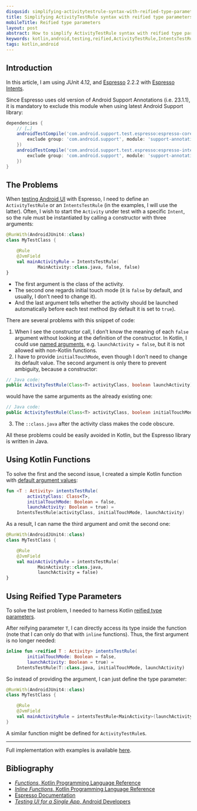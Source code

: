 ```yaml
---
disqusid: simplifying-activitytestrule-syntax-with-reified-type-parameters
title: Simplifying ActivityTestRule syntax with reified type parameters
mobileTitle: Reified type parameters
layout: post
abstract: How to simplify ActivityTestRule syntax with reified type parameters in Kotlin
keywords: kotlin,android,testing,reified,ActivityTestRule,IntentsTestRule
tags: kotlin,android
---
```


## Introduction

In this article, I am using JUnit&nbsp;4.12,
and [Espresso](https://google.github.io/android-testing-support-library/docs/espresso/index.html)&nbsp;2.2.2
with [Espresso Intents](https://google.github.io/android-testing-support-library/docs/espresso/intents/index.html).

Since Espresso uses old version of Android Support Annotations (i.e.&nbsp;23.1.1),
it is mandatory to exclude this module when using latest Android Support library:

```gradle
dependencies {
    // […]
    androidTestCompile('com.android.support.test.espresso:espresso-core:2.2.2', {
        exclude group: 'com.android.support', module: 'support-annotations'
    })
    androidTestCompile('com.android.support.test.espresso:espresso-intents:2.2.2', {
        exclude group: 'com.android.support', module: 'support-annotations'
    })
}
```

## The Problems

When [testing Android UI](https://developer.android.com/training/testing/ui-testing/espresso-testing.html)
with Espresso, I need to define an `ActivityTestRule` or an `IntentsTestRule` (in the examples, I will use the latter).
Often, I wish to start the `Activity` under test with a specific `Intent`, so the rule must be instantiated
by calling a constructor with three arguments:

```kotlin
@RunWith(AndroidJUnit4::class)
class MyTestClass {

    @Rule
    @JvmField
    val mainActivityRule = IntentsTestRule(
            MainActivity::class.java, false, false)
}
```

* The first argument is the class of the activity.
* The second one regards initial touch mode (it is `false` by default, and usually, I don’t need to change it).
* And the last argument tells whether the activity should be launched automatically before each test method
(by default it is set to `true`).

There are several problems with this snippet of code:

1. When I see the constructor call, I don’t know the meaning of each `false` argument
without looking at the definition of the constructor. In Kotlin, I could use
[named arguments](https://kotlinlang.org/docs/reference/functions.html#named-arguments),
e.g. `launchActivity = false`,
but it is not allowed with non-Kotlin functions.
2. I have to provide `initialTouchMode`, even though I don’t need to change its default value.
The second argument is only there to prevent ambiguity, because a constructor:
```java
// Java code:
public ActivityTestRule(Class<T> activityClass, boolean launchActivity)
```
would have the same arguments as the already existing one:
```java
// Java code:
public ActivityTestRule(Class<T> activityClass, boolean initialTouchMode)
```
3. The `::class.java` after the activity class makes the code obscure.

All these problems could be easily avoided in Kotlin, but the Espresso library is written in Java.

## Using Kotlin Functions

To solve the first and the second issue, I created a simple Kotlin function with
[default argument values](https://kotlinlang.org/docs/reference/functions.html#default-arguments):

```kotlin
fun <T : Activity> intentsTestRule(
        activityClass: Class<T>,
        initialTouchMode: Boolean = false,
        launchActivity: Boolean = true) =
    IntentsTestRule(activityClass, initialTouchMode, launchActivity)
```

As a result, I can name the third argument and omit the second one:

```kotlin
@RunWith(AndroidJUnit4::class)
class MyTestClass {

    @Rule
    @JvmField
    val mainActivityRule = intentsTestRule(
            MainActivity::class.java,
            launchActivity = false)
}
```

## Using Reified Type Parameters

To solve the last problem, I needed to harness Kotlin
[reified type parameters](https://kotlinlang.org/docs/reference/inline-functions.html#reified-type-parameters).

After reifying parameter&nbsp;`T`, I can directly access its type inside the function
(note that I can only do that with `inline` functions). Thus, the first argument is no longer needed:

```kotlin
inline fun <reified T : Activity> intentsTestRule(
        initialTouchMode: Boolean = false,
        launchActivity: Boolean = true) =
    IntentsTestRule(T::class.java, initialTouchMode, launchActivity)
```

So instead of providing the argument, I can just define the type parameter:

```kotlin
@RunWith(AndroidJUnit4::class)
class MyTestClass {

    @Rule
    @JvmField
    val mainActivityRule = intentsTestRule<MainActivity>(launchActivity = false)
}
```

A similar function might be defined for `ActivityTestRule`s.

---

Full implementation with examples is available [here](https://gist.github.com/sczerwinski/bcd7e38a02638c249878b78b2e9e6cd0).

## Bibliography

* [_Functions_, Kotlin Programming Language Reference](https://kotlinlang.org/docs/reference/functions.html)
* [_Inline Functions_, Kotlin Programming Language Reference](https://kotlinlang.org/docs/reference/inline-functions.html)
* [Espresso Documentation](https://google.github.io/android-testing-support-library/docs/espresso/index.html)
* [_Testing UI for a Single App_, Android Developers](https://developer.android.com/training/testing/ui-testing/espresso-testing.html)
